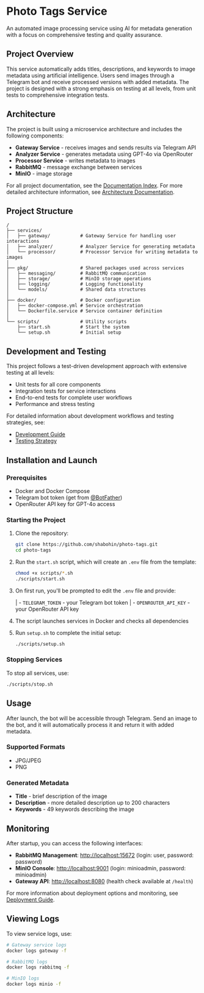 # Photo Tags Service

An automated image processing service using AI for metadata generation with a focus on comprehensive testing and quality assurance.

## Project Overview

This service automatically adds titles, descriptions, and keywords to image metadata using artificial intelligence. Users send images through a Telegram bot and receive processed versions with added metadata. The project is designed with a strong emphasis on testing at all levels, from unit tests to comprehensive integration tests.

## Architecture

The project is built using a microservice architecture and includes the following components:

-   **Gateway Service** - receives images and sends results via Telegram API
-   **Analyzer Service** - generates metadata using GPT-4o via OpenRouter
-   **Processor Service** - writes metadata to images
-   **RabbitMQ** - message exchange between services
-   **MinIO** - image storage

For all project documentation, see the [Documentation Index](docs/index.md).
For more detailed architecture information, see [Architecture Documentation](docs/architecture.md).

## Project Structure

```
/
├── services/
│   ├── gateway/           # Gateway Service for handling user interactions
│   ├── analyzer/          # Analyzer Service for generating metadata
│   └── processor/         # Processor Service for writing metadata to images
│
├── pkg/                   # Shared packages used across services
│   ├── messaging/         # RabbitMQ communication
│   ├── storage/           # MinIO storage operations
│   ├── logging/           # Logging functionality
│   └── models/            # Shared data structures
│
├── docker/                # Docker configuration
│   ├── docker-compose.yml # Service orchestration
│   └── Dockerfile.service # Service container definition
│
└── scripts/               # Utility scripts
    ├── start.sh           # Start the system
    └── setup.sh           # Initial setup
```

## Development and Testing

This project follows a test-driven development approach with extensive testing at all levels:

-   Unit tests for all core components
-   Integration tests for service interactions
-   End-to-end tests for complete user workflows
-   Performance and stress testing

For detailed information about development workflows and testing strategies, see:

-   [Development Guide](docs/development.md)
-   [Testing Strategy](docs/testing.md)

## Installation and Launch

### Prerequisites

-   Docker and Docker Compose
-   Telegram bot token (get from [@BotFather](https://t.me/BotFather))
-   OpenRouter API key for GPT-4o access

### Starting the Project

1. Clone the repository:

    ```bash
    git clone https://github.com/shabohin/photo-tags.git
    cd photo-tags
    ```

2. Run the `start.sh` script, which will create an `.env` file from the template:

    ```bash
    chmod +x scripts/*.sh
    ./scripts/start.sh
    ```

3. On first run, you'll be prompted to edit the `.env` file and provide:

    | - `TELEGRAM_TOKEN` - your Telegram bot token
    | - `OPENROUTER_API_KEY` - your OpenRouter API key

4. The script launches services in Docker and checks all dependencies

5. Run `setup.sh` to complete the initial setup:
    ```bash
    ./scripts/setup.sh
    ```

### Stopping Services

To stop all services, use:

```bash
./scripts/stop.sh
```

## Usage

After launch, the bot will be accessible through Telegram. Send an image to the bot, and it will automatically process it and return it with added metadata.

### Supported Formats

-   JPG/JPEG
-   PNG

### Generated Metadata

-   **Title** - brief description of the image
-   **Description** - more detailed description up to 200 characters
-   **Keywords** - 49 keywords describing the image

## Monitoring

After startup, you can access the following interfaces:

-   **RabbitMQ Management**: [http://localhost:15672](http://localhost:15672) (login: user, password: password)
-   **MinIO Console**: [http://localhost:9001](http://localhost:9001) (login: minioadmin, password: minioadmin)
-   **Gateway API**: [http://localhost:8080](http://localhost:8080) (health check available at `/health`)

For more information about deployment options and monitoring, see [Deployment Guide](docs/deployment.md).

## Viewing Logs

To view service logs, use:

```bash
# Gateway service logs
docker logs gateway -f

# RabbitMQ logs
docker logs rabbitmq -f

# MinIO logs
docker logs minio -f
```
